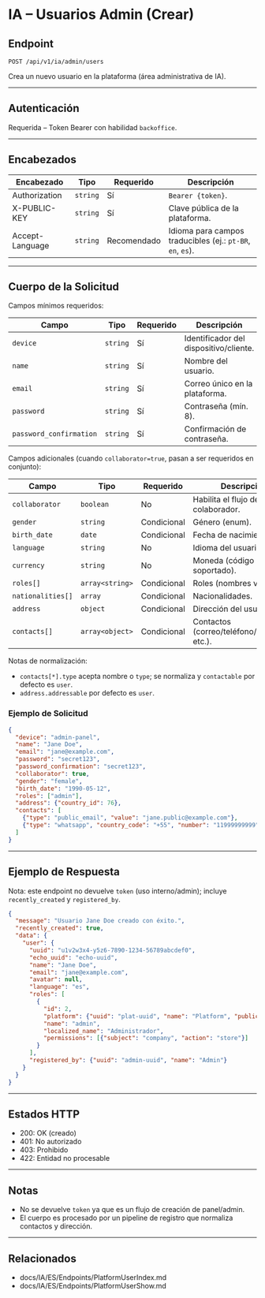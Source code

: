 # IA – Usuarios Admin (Crear)

## Endpoint

`POST /api/v1/ia/admin/users`

Crea un nuevo usuario en la plataforma (área administrativa de IA).

---

## Autenticación

Requerida – Token Bearer con habilidad `backoffice`.

---

## Encabezados

| Encabezado | Tipo | Requerido | Descripción |
| ---------- | ---- | --------- | ----------- |
| Authorization | `string` | Sí | `Bearer {token}`. |
| X-PUBLIC-KEY | `string` | Sí | Clave pública de la plataforma. |
| Accept-Language | `string` | Recomendado | Idioma para campos traducibles (ej.: `pt-BR`, `en`, `es`). |

---

## Cuerpo de la Solicitud

Campos mínimos requeridos:

| Campo | Tipo | Requerido | Descripción |
| ----- | ---- | --------- | ----------- |
| `device` | `string` | Sí | Identificador del dispositivo/cliente. |
| `name` | `string` | Sí | Nombre del usuario. |
| `email` | `string` | Sí | Correo único en la plataforma. |
| `password` | `string` | Sí | Contraseña (mín. 8). |
| `password_confirmation` | `string` | Sí | Confirmación de contraseña. |

Campos adicionales (cuando `collaborator=true`, pasan a ser requeridos en conjunto):

| Campo | Tipo | Requerido | Descripción |
| ----- | ---- | --------- | ----------- |
| `collaborator` | `boolean` | No | Habilita el flujo de colaborador. |
| `gender` | `string` | Condicional | Género (enum). |
| `birth_date` | `date` | Condicional | Fecha de nacimiento. |
| `language` | `string` | No | Idioma del usuario (enum). |
| `currency` | `string` | No | Moneda (código ISO soportado). |
| `roles[]` | `array<string>` | Condicional | Roles (nombres válidos). |
| `nationalities[]` | `array` | Condicional | Nacionalidades. |
| `address` | `object` | Condicional | Dirección del usuario. |
| `contacts[]` | `array<object>` | Condicional | Contactos (correo/teléfono/whatsapp, etc.). |

Notas de normalización:

- `contacts[*].type` acepta nombre o `type`; se normaliza y `contactable` por defecto es `user`.
- `address.addressable` por defecto es `user`.

### Ejemplo de Solicitud

```json
{
  "device": "admin-panel",
  "name": "Jane Doe",
  "email": "jane@example.com",
  "password": "secret123",
  "password_confirmation": "secret123",
  "collaborator": true,
  "gender": "female",
  "birth_date": "1990-05-12",
  "roles": ["admin"],
  "address": {"country_id": 76},
  "contacts": [
    {"type": "public_email", "value": "jane.public@example.com"},
    {"type": "whatsapp", "country_code": "+55", "number": "11999999999"}
  ]
}
```

---

## Ejemplo de Respuesta

Nota: este endpoint no devuelve `token` (uso interno/admin); incluye `recently_created` y `registered_by`.

```json
{
  "message": "Usuario Jane Doe creado con éxito.",
  "recently_created": true,
  "data": {
    "user": {
      "uuid": "u1v2w3x4-y5z6-7890-1234-56789abcdef0",
      "echo_uuid": "echo-uuid",
      "name": "Jane Doe",
      "email": "jane@example.com",
      "avatar": null,
      "language": "es",
      "roles": [
        {
          "id": 2,
          "platform": {"uuid": "plat-uuid", "name": "Platform", "public_key": "..."},
          "name": "admin",
          "localized_name": "Administrador",
          "permissions": [{"subject": "company", "action": "store"}]
        }
      ],
      "registered_by": {"uuid": "admin-uuid", "name": "Admin"}
    }
  }
}
```

---

## Estados HTTP

- 200: OK (creado)
- 401: No autorizado
- 403: Prohibido
- 422: Entidad no procesable

---

## Notas

- No se devuelve `token` ya que es un flujo de creación de panel/admin.
- El cuerpo es procesado por un pipeline de registro que normaliza contactos y dirección.

---

## Relacionados

- docs/IA/ES/Endpoints/PlatformUserIndex.md
- docs/IA/ES/Endpoints/PlatformUserShow.md

